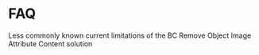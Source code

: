 FAQ
===

Less commonly known current limitations of the BC Remove Object Image Attribute Content solution
